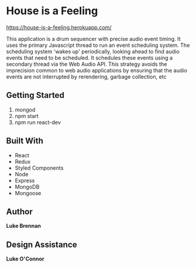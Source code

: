 # House is a Feeling

https://house-is-a-feeling.herokuapp.com/

This application is a drum sequencer with precise audio event timing. It uses the primary Javascript thread to run an event scheduling system. The scheduling system 'wakes up' periodically, looking ahead to find audio events that need to be scheduled. It schedules these events using a secondary thread via the Web Audio API. This strategy avoids the imprecision common to web audio applications by ensuring that the audio events are not interrupted by rerendering, garbage collection, etc

## Getting Started

1. mongod
2. npm start
3. npm run react-dev 

## Built With

* React
* Redux
* Styled Components
* Node
* Express
* MongoDB
* Mongoose

## Author

**Luke Brennan**

## Design Assistance

**Luke O'Connor**